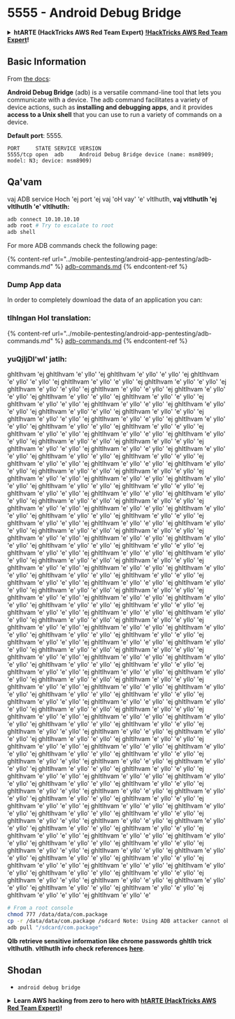 # 5555 - Android Debug Bridge

<details>

<summary><strong>htARTE (HackTricks AWS Red Team Expert)</strong> <a href="https://training.hacktricks.xyz/courses/arte"><strong>!HackTricks AWS Red Team Expert</strong></a><strong>!</strong></summary>

Other ways to support HackTricks:

* If you want to see your **company advertised in HackTricks** or **download HackTricks in PDF** Check the [**SUBSCRIPTION PLANS**](https://github.com/sponsors/carlospolop)!
* Get the [**official PEASS & HackTricks swag**](https://peass.creator-spring.com)
* Discover [**The PEASS Family**](https://opensea.io/collection/the-peass-family), our collection of exclusive [**NFTs**](https://opensea.io/collection/the-peass-family)
* **Join the** 💬 [**Discord group**](https://discord.gg/hRep4RUj7f) or the [**telegram group**](https://t.me/peass) or **follow** us on **Twitter** 🐦 [**@carlospolopm**](https://twitter.com/hacktricks_live)**.**
* **Share your hacking tricks by submitting PRs to the** [**HackTricks**](https://github.com/carlospolop/hacktricks) and [**HackTricks Cloud**](https://github.com/carlospolop/hacktricks-cloud) github repos.

</details>

## Basic Information

From [the docs](https://developer.android.com/studio/command-line/adb):

**Android Debug Bridge** (adb) is a versatile command-line tool that lets you communicate with a device. The adb command facilitates a variety of device actions, such as **installing and debugging apps**, and it provides **access to a Unix shell** that you can use to run a variety of commands on a device.

**Default port**: 5555.
```
PORT     STATE SERVICE VERSION
5555/tcp open  adb     Android Debug Bridge device (name: msm8909; model: N3; device: msm8909)
```
## Qa'vam

vaj ADB service Hoch 'ej port 'ej vaj 'oH vay' 'e' vItlhutlh, **vaj vItlhutlh 'ej vItlhutlh 'e' vItlhutlh:**
```bash
adb connect 10.10.10.10
adb root # Try to escalate to root
adb shell
```
For more ADB commands check the following page:

{% content-ref url="../mobile-pentesting/android-app-pentesting/adb-commands.md" %}
[adb-commands.md](../mobile-pentesting/android-app-pentesting/adb-commands.md)
{% endcontent-ref %}

### Dump App data

In order to completely download the data of an application you can:

### tlhIngan Hol translation:

{% content-ref url="../mobile-pentesting/android-app-pentesting/adb-commands.md" %}
[adb-commands.md](../mobile-pentesting/android-app-pentesting/adb-commands.md)
{% endcontent-ref %}

### yuQjIjDI'wI' jatlh:

ghItlhvam 'ej ghItlhvam 'e' yIlo' 'ej ghItlhvam 'e' yIlo' 'e' yIlo' 'ej ghItlhvam 'e' yIlo' 'e' yIlo' 'ej ghItlhvam 'e' yIlo' 'e' yIlo' 'ej ghItlhvam 'e' yIlo' 'e' yIlo' 'ej ghItlhvam 'e' yIlo' 'e' yIlo' 'ej ghItlhvam 'e' yIlo' 'e' yIlo' 'ej ghItlhvam 'e' yIlo' 'e' yIlo' 'ej ghItlhvam 'e' yIlo' 'e' yIlo' 'ej ghItlhvam 'e' yIlo' 'e' yIlo' 'ej ghItlhvam 'e' yIlo' 'e' yIlo' 'ej ghItlhvam 'e' yIlo' 'e' yIlo' 'ej ghItlhvam 'e' yIlo' 'e' yIlo' 'ej ghItlhvam 'e' yIlo' 'e' yIlo' 'ej ghItlhvam 'e' yIlo' 'e' yIlo' 'ej ghItlhvam 'e' yIlo' 'e' yIlo' 'ej ghItlhvam 'e' yIlo' 'e' yIlo' 'ej ghItlhvam 'e' yIlo' 'e' yIlo' 'ej ghItlhvam 'e' yIlo' 'e' yIlo' 'ej ghItlhvam 'e' yIlo' 'e' yIlo' 'ej ghItlhvam 'e' yIlo' 'e' yIlo' 'ej ghItlhvam 'e' yIlo' 'e' yIlo' 'ej ghItlhvam 'e' yIlo' 'e' yIlo' 'ej ghItlhvam 'e' yIlo' 'e' yIlo' 'ej ghItlhvam 'e' yIlo' 'e' yIlo' 'ej ghItlhvam 'e' yIlo' 'e' yIlo' 'ej ghItlhvam 'e' yIlo' 'e' yIlo' 'ej ghItlhvam 'e' yIlo' 'e' yIlo' 'ej ghItlhvam 'e' yIlo' 'e' yIlo' 'ej ghItlhvam 'e' yIlo' 'e' yIlo' 'ej ghItlhvam 'e' yIlo' 'e' yIlo' 'ej ghItlhvam 'e' yIlo' 'e' yIlo' 'ej ghItlhvam 'e' yIlo' 'e' yIlo' 'ej ghItlhvam 'e' yIlo' 'e' yIlo' 'ej ghItlhvam 'e' yIlo' 'e' yIlo' 'ej ghItlhvam 'e' yIlo' 'e' yIlo' 'ej ghItlhvam 'e' yIlo' 'e' yIlo' 'ej ghItlhvam 'e' yIlo' 'e' yIlo' 'ej ghItlhvam 'e' yIlo' 'e' yIlo' 'ej ghItlhvam 'e' yIlo' 'e' yIlo' 'ej ghItlhvam 'e' yIlo' 'e' yIlo' 'ej ghItlhvam 'e' yIlo' 'e' yIlo' 'ej ghItlhvam 'e' yIlo' 'e' yIlo' 'ej ghItlhvam 'e' yIlo' 'e' yIlo' 'ej ghItlhvam 'e' yIlo' 'e' yIlo' 'ej ghItlhvam 'e' yIlo' 'e' yIlo' 'ej ghItlhvam 'e' yIlo' 'e' yIlo' 'ej ghItlhvam 'e' yIlo' 'e' yIlo' 'ej ghItlhvam 'e' yIlo' 'e' yIlo' 'ej ghItlhvam 'e' yIlo' 'e' yIlo' 'ej ghItlhvam 'e' yIlo' 'e' yIlo' 'ej ghItlhvam 'e' yIlo' 'e' yIlo' 'ej ghItlhvam 'e' yIlo' 'e' yIlo' 'ej ghItlhvam 'e' yIlo' 'e' yIlo' 'ej ghItlhvam 'e' yIlo' 'e' yIlo' 'ej ghItlhvam 'e' yIlo' 'e' yIlo' 'ej ghItlhvam 'e' yIlo' 'e' yIlo' 'ej ghItlhvam 'e' yIlo' 'e' yIlo' 'ej ghItlhvam 'e' yIlo' 'e' yIlo' 'ej ghItlhvam 'e' yIlo' 'e' yIlo' 'ej ghItlhvam 'e' yIlo' 'e' yIlo' 'ej ghItlhvam 'e' yIlo' 'e' yIlo' 'ej ghItlhvam 'e' yIlo' 'e' yIlo' 'ej ghItlhvam 'e' yIlo' 'e' yIlo' 'ej ghItlhvam 'e' yIlo' 'e' yIlo' 'ej ghItlhvam 'e' yIlo' 'e' yIlo' 'ej ghItlhvam 'e' yIlo' 'e' yIlo' 'ej ghItlhvam 'e' yIlo' 'e' yIlo' 'ej ghItlhvam 'e' yIlo' 'e' yIlo' 'ej ghItlhvam 'e' yIlo' 'e' yIlo' 'ej ghItlhvam 'e' yIlo' 'e' yIlo' 'ej ghItlhvam 'e' yIlo' 'e' yIlo' 'ej ghItlhvam 'e' yIlo' 'e' yIlo' 'ej ghItlhvam 'e' yIlo' 'e' yIlo' 'ej ghItlhvam 'e' yIlo' 'e' yIlo' 'ej ghItlhvam 'e' yIlo' 'e' yIlo' 'ej ghItlhvam 'e' yIlo' 'e' yIlo' 'ej ghItlhvam 'e' yIlo' 'e' yIlo' 'ej ghItlhvam 'e' yIlo' 'e' yIlo' 'ej ghItlhvam 'e' yIlo' 'e' yIlo' 'ej ghItlhvam 'e' yIlo' 'e' yIlo' 'ej ghItlhvam 'e' yIlo' 'e' yIlo' 'ej ghItlhvam 'e' yIlo' 'e' yIlo' 'ej ghItlhvam 'e' yIlo' 'e' yIlo' 'ej ghItlhvam 'e' yIlo' 'e' yIlo' 'ej ghItlhvam 'e' yIlo' 'e' yIlo' 'ej ghItlhvam 'e' yIlo' 'e' yIlo' 'ej ghItlhvam 'e' yIlo' 'e' yIlo' 'ej ghItlhvam 'e' yIlo' 'e' yIlo' 'ej ghItlhvam 'e' yIlo' 'e' yIlo' 'ej ghItlhvam 'e' yIlo' 'e' yIlo' 'ej ghItlhvam 'e' yIlo' 'e' yIlo' 'ej ghItlhvam 'e' yIlo' 'e' yIlo' 'ej ghItlhvam 'e' yIlo' 'e' yIlo' 'ej ghItlhvam 'e' yIlo' 'e' yIlo' 'ej ghItlhvam 'e' yIlo' 'e' yIlo' 'ej ghItlhvam 'e' yIlo' 'e' yIlo' 'ej ghItlhvam 'e' yIlo' 'e' yIlo' 'ej ghItlhvam 'e' yIlo' 'e' yIlo' 'ej ghItlhvam 'e' yIlo' 'e' yIlo' 'ej ghItlhvam 'e' yIlo' 'e' yIlo' 'ej ghItlhvam 'e' yIlo' 'e' yIlo' 'ej ghItlhvam 'e' yIlo' 'e' yIlo' 'ej ghItlhvam 'e' yIlo' 'e' yIlo' 'ej ghItlhvam 'e' yIlo' 'e' yIlo' 'ej ghItlhvam 'e' yIlo' 'e' yIlo' 'ej ghItlhvam 'e' yIlo' 'e' yIlo' 'ej ghItlhvam 'e' yIlo' 'e' yIlo' 'ej ghItlhvam 'e' yIlo' 'e' yIlo' 'ej ghItlhvam 'e' yIlo' 'e' yIlo' 'ej ghItlhvam 'e' yIlo' 'e' yIlo' 'ej ghItlhvam 'e' yIlo' 'e' yIlo' 'ej ghItlhvam 'e' yIlo' 'e' yIlo' 'ej ghItlhvam 'e' yIlo' 'e' yIlo' 'ej ghItlhvam 'e' yIlo' 'e' yIlo' 'ej ghItlhvam 'e' yIlo' 'e' yIlo' 'ej ghItlhvam 'e' yIlo' 'e' yIlo' 'ej ghItlhvam 'e' yIlo' 'e' yIlo' 'ej ghItlhvam 'e' yIlo' 'e' yIlo' 'ej ghItlhvam 'e' yIlo' 'e' yIlo' 'ej ghItlhvam 'e' yIlo' 'e' yIlo' 'ej ghItlhvam 'e' yIlo' 'e' yIlo' 'ej ghItlhvam 'e' yIlo' 'e' yIlo' 'ej ghItlhvam 'e' yIlo' 'e' yIlo' 'ej ghItlhvam 'e' yIlo' 'e' yIlo' 'ej ghItlhvam 'e' yIlo' 'e' yIlo' 'ej ghItlhvam 'e' yIlo' 'e' yIlo' 'ej ghItlhvam 'e' yIlo' 'e' yIlo' 'ej ghItlhvam 'e' yIlo' 'e' yIlo' 'ej ghItlhvam 'e' yIlo' 'e' yIlo' 'ej ghItlhvam 'e' yIlo' 'e' yIlo' 'ej ghItlhvam 'e' yIlo' 'e' yIlo' 'ej ghItlhvam 'e' yIlo' 'e' yIlo' 'ej ghItlhvam 'e' yIlo' 'e' yIlo' 'ej ghItlhvam 'e' yIlo' 'e' yIlo' 'ej ghItlhvam 'e' yIlo' 'e' yIlo' 'ej ghItlhvam 'e' yIlo' 'e' yIlo' 'ej ghItlhvam 'e' yIlo' 'e' yIlo' 'ej ghItlhvam 'e' yIlo' 'e' yIlo' 'ej ghItlhvam 'e' yIlo' 'e' yIlo' 'ej ghItlhvam 'e' yIlo' 'e' yIlo' 'ej ghItlhvam 'e' yIlo' 'e' yIlo' 'ej ghItlhvam 'e' yIlo' 'e' yIlo' 'ej ghItlhvam 'e' yIlo' 'e' yIlo' 'ej ghItlhvam 'e' yIlo' 'e' yIlo' 'ej ghItlhvam 'e' yIlo' 'e' yIlo' 'ej ghItlhvam 'e' yIlo' 'e' yIlo' 'ej ghItlhvam 'e' yIlo' 'e' yIlo' 'ej ghItlhvam 'e' yIlo' 'e' yIlo' 'ej ghItlhvam 'e' yIlo' 'e' yIlo' 'ej ghItlhvam 'e' yIlo' 'e' yIlo' 'ej ghItlhvam 'e' yIlo' 'e' yIlo' 'ej ghItlhvam 'e' yIlo' 'e' yIlo' 'ej ghItlhvam 'e' yIlo' 'e' yIlo' 'ej ghItlhvam 'e' yIlo' 'e' yIlo' 'ej ghItlhvam 'e' yIlo' 'e' yIlo' 'ej ghItlhvam 'e' yIlo' 'e' yIlo' 'ej ghItlhvam 'e' yIlo' 'e' yIlo' 'ej ghItlhvam 'e' yIlo' 'e' yIlo' 'ej ghItlhvam 'e' yIlo' 'e' yIlo' 'ej ghItlhvam 'e' yIlo' 'e' yIlo' 'ej ghItlhvam 'e' yIlo' 'e' yIlo' 'ej ghItlhvam 'e' yIlo' 'e' yIlo' 'ej ghItlhvam 'e' yIlo' 'e' yIlo' 'ej ghItlhvam 'e' yIlo' 'e' yIlo' 'ej ghItlhvam 'e' yIlo' 'e' yIlo' 'ej ghItlhvam 'e' yIlo' 'e' yIlo' 'ej ghItlhvam 'e' yIlo' 'e' yIlo' 'ej ghItlhvam 'e' yIlo' 'e' yIlo' 'ej ghItlhvam 'e' yIlo' 'e' yIlo' 'ej ghItlhvam 'e' yIlo' 'e' yIlo' 'ej ghItlhvam 'e' yIlo' 'e' yIlo' 'ej ghItlhvam 'e' yIlo' 'e' yIlo' 'ej ghItlhvam 'e' yIlo' 'e' yIlo' 'ej ghItlhvam 'e' yIlo' 'e' yIlo' 'ej ghItlhvam 'e' yIlo' 'e' yIlo' 'ej ghItlhvam 'e' yIlo' 'e'
```bash
# From a root console
chmod 777 /data/data/com.package
cp -r /data/data/com.package /sdcard Note: Using ADB attacker cannot obtain data directly by using command " adb pull /data/data/com.package". He is compulsorily required to move data to Internal storage and then he can pull that data.
adb pull "/sdcard/com.package"
```
**QIb** **retrieve sensitive information like chrome passwords** **ghItlh** **trick** **vItlhutlh**. **vItlhutlh** **info** **check** **references** **[**here**](https://github.com/carlospolop/hacktricks/issues/274)**.

## Shodan

* `android debug bridge`

<details>

<summary><strong>Learn AWS hacking from zero to hero with</strong> <a href="https://training.hacktricks.xyz/courses/arte"><strong>htARTE (HackTricks AWS Red Team Expert)</strong></a><strong>!</strong></summary>

Other ways to support HackTricks:

* If you want to see your **company advertised in HackTricks** or **download HackTricks in PDF** Check the [**SUBSCRIPTION PLANS**](https://github.com/sponsors/carlospolop)!
* Get the [**official PEASS & HackTricks swag**](https://peass.creator-spring.com)
* Discover [**The PEASS Family**](https://opensea.io/collection/the-peass-family), our collection of exclusive [**NFTs**](https://opensea.io/collection/the-peass-family)
* **Join the** 💬 [**Discord group**](https://discord.gg/hRep4RUj7f) or the [**telegram group**](https://t.me/peass) or **follow** us on **Twitter** 🐦 [**@carlospolopm**](https://twitter.com/hacktricks_live)**.**
* **Share your hacking tricks by submitting PRs to the** [**HackTricks**](https://github.com/carlospolop/hacktricks) and [**HackTricks Cloud**](https://github.com/carlospolop/hacktricks-cloud) github repos.

</details>
